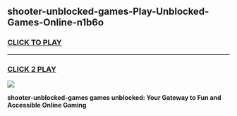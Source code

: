 
## shooter-unblocked-games-Play-Unblocked-Games-Online-n1b6o
<h3>
<a href="https://premium76.site?title=shooter-unblocked-games&ref=25A">CLICK TO PLAY</a></h3>
<hr>

<h3>
<a href="https://premium76.site?title=shooter-unblocked-games&ref=25A">CLICK 2 PLAY</a>
  
</h3>

<a href="https://premium76.site?title=shooter-unblocked-games&ref=25A"><img src="https://clearcache.store/games.png"></a>


**shooter-unblocked-games games unblocked: Your Gateway to Fun and Accessible Online Gaming**

